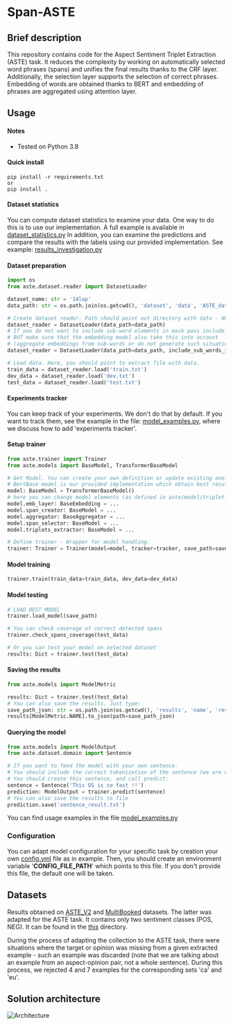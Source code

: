 # Span-ASTE

## Brief description
This repository contains code for the Aspect Sentiment Triplet Extraction (ASTE) task.
It reduces the complexity by working on automatically selected word phrases (spans) and unifies the final results thanks to the CRF layer. 
Additionally, the selection layer supports the selection of correct phrases. 
Embedding of words are obtained thanks to BERT and embedding of phrases are aggregated using attention layer.

## Usage

#### Notes
- Tested on Python 3.8

#### Quick install
```
pip install -r requirements.txt
or
pip install .
```

#### Dataset statistics
You can compute dataset statistics to examine your data.
One way to do this is to use our implementation. A full example is available in [dataset_statistics.py](./dataset_statistics.py)
In addition, you can examine the predictions and compare the results with the labels using our provided implementation.
See example: [results_investigation.py](./results_investigation.py)

#### Dataset preparation

```python
import os
from aste.dataset.reader import DatasetLoader

dataset_name: str = '14lap'
data_path: str = os.path.join(os.getcwd(), 'dataset', 'data', 'ASTE_data_v2', dataset_name)

# Create dataset reader. Path should point out directory with data - NOT EXACT DATA FILE
dataset_reader = DatasetLoader(data_path=data_path)
# If you do not want to include sub-word elements in mask pass include_sub_words_info_in_mask=False
# BUT make sure that the embedding model also take this into account 
# (aggregate embeddings from sub-words or do not generate such situations)
dataset_reader = DatasetLoader(data_path=data_path, include_sub_words_info_in_mask=False)

# Load data. Here, you should point to extract file with data.
train_data = dataset_reader.load('train.txt')
dev_data = dataset_reader.load('dev.txt')
test_data = dataset_reader.load('test.txt')
```
#### Experiments tracker
You can keep track of your experiments. We don't do that by default. 
If you want to track them, see the example in the file: [model_examples.py](./model_examples.py), 
where we discuss how to add 'experiments tracker'.

#### Setup trainer

```python
from aste.trainer import Trainer
from aste.models import BaseModel, TransformerBaseModel

# Get Model. You can create your own definition or update existing one.
# BertBase model is our provided implementation which obtain best results so far.
model: BaseModel = TransformerBaseModel()
# here you can change model elements (as defined in aste/model/triplet_model.py)
model.emb_layer: BaseEmbedding = ...
model.span_creator: BaseModel = ...
model.aggregator: BaseAggregator = ...
model.span_selector: BaseModel = ...
model.triplets_extractor: BaseModel = ...

# Define trainer - Wrapper for model handling.
trainer: Trainer = Trainer(model=model, tracker=tracker, save_path=save_path)
```
#### Model training
```python
trainer.train(train_data=train_data, dev_data=dev_data)
```

#### Model testing

```python
# LOAD BEST MODEL
trainer.load_model(save_path)

# You can check coverage of correct detected spans
trainer.check_spans_coverage(test_data)

# Or you can test your model on selected dataset
results: Dict = trainer.test(test_data)
```

#### Saving the results
```python
from aste.models import ModelMetric

results: Dict = trainer.test(test_data)
# You can also save the results. Just type:
save_path_json: str = os.path.join(os.getcwd(), 'results', 'name', 'results.json')
results[ModelMetric.NAME].to_json(path=save_path_json)
```

#### Querying the model

```python
from aste.models import ModelOutput
from aste.dataset.domain import Sentence

# If you want to feed the model with your own sentence. 
# You should include the correct tokenization of the sentence (we are not handling that at the moment).
# You should create this sentence, and call predict:
sentence = Sentence('This OS is so fast !!')
prediction: ModelOutput = trainer.predict(sentence)
# You can also save the results to file
prediction.save('sentence_result.txt')
```

You can find usage examples in the file [model_examples.py](./model_examples.py)

### Configuration
You can adapt model configuration for your specific task by creation your own [config.yml](aste/configs/default_config.yml) file as
in example. Then, you should create an environment variable '**CONFIG_FILE_PATH**' which points to this file. 
If you don't provide this file, the default one will be taken.

## Datasets
Results obtained on [ASTE_V2](https://aclanthology.org/2020.emnlp-main.183.pdf) 
and [MultiBooked](https://aclanthology.org/L18-1104.pdf) datasets. The latter was adapted for the ASTE task. 
It contains only two sentiment classes (POS, NEG). It can be found in the [this](./aste/dataset/multib) directory.

During the process of adapting the collection to the ASTE task, 
there were situations where the target or opinion was missing from a given extracted example - 
such an example was discarded (note that we are talking about an example from an aspect-opinion pair, 
not a whole sentence). During this process, we rejected 4 and 7 examples for the corresponding sets 'ca' and 'eu'.


## Solution architecture
![Architecture](./assets/span-ASTE.png)